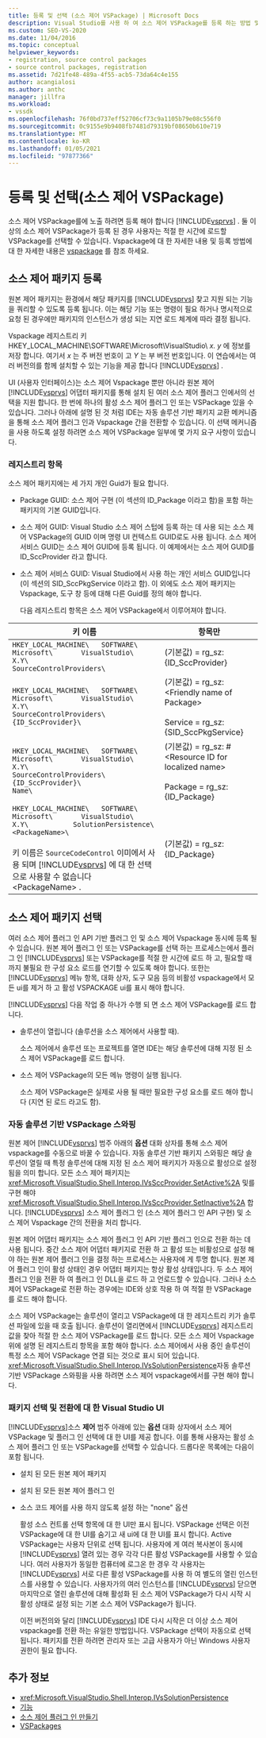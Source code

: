 ```yaml
---
title: 등록 및 선택 (소스 제어 VSPackage) | Microsoft Docs
description: Visual Studio를 사용 하 여 소스 제어 VSPackage를 등록 하는 방법 및 등록 된 여러 소스 제어 패키지에서 로드할 패키지를 선택 하는 방법을 알아봅니다.
ms.custom: SEO-VS-2020
ms.date: 11/04/2016
ms.topic: conceptual
helpviewer_keywords:
- registration, source control packages
- source control packages, registration
ms.assetid: 7d21fe48-489a-4f55-acb5-73da64c4e155
author: acangialosi
ms.author: anthc
manager: jillfra
ms.workload:
- vssdk
ms.openlocfilehash: 76f0bd737eff52706cf73c9a1105b79e08c556f0
ms.sourcegitcommit: 0c9155e9b9408fb7481d79319bf08650b610e719
ms.translationtype: MT
ms.contentlocale: ko-KR
ms.lasthandoff: 01/05/2021
ms.locfileid: "97877366"
---
```

# <a name="registration-and-selection-source-control-vspackage"></a>등록 및 선택(소스 제어 VSPackage)
소스 제어 VSPackage를에 노출 하려면 등록 해야 합니다 [!INCLUDE[vsprvs](../../code-quality/includes/vsprvs_md.md)] . 둘 이상의 소스 제어 VSPackage가 등록 된 경우 사용자는 적절 한 시간에 로드할 VSPackage를 선택할 수 있습니다. Vspackage에 대 한 자세한 내용 및 등록 방법에 대 한 자세한 내용은 [vspackage](../../extensibility/internals/vspackages.md) 를 참조 하세요.

## <a name="registering-a-source-control-package"></a>소스 제어 패키지 등록
 원본 제어 패키지는 환경에서 해당 패키지를 [!INCLUDE[vsprvs](../../code-quality/includes/vsprvs_md.md)] 찾고 지원 되는 기능을 쿼리할 수 있도록 등록 됩니다. 이는 해당 기능 또는 명령이 필요 하거나 명시적으로 요청 된 경우에만 패키지의 인스턴스가 생성 되는 지연 로드 체계에 따라 결정 됩니다.

 Vspackage 레지스트리 키 HKEY_LOCAL_MACHINE\SOFTWARE\Microsoft\VisualStudio\\ *x. y* 에 정보를 저장 합니다. 여기서 *x* 는 주 버전 번호이 고 *Y* 는 부 버전 번호입니다. 이 연습에서는 여러 버전의를 함께 설치할 수 있는 기능을 제공 합니다 [!INCLUDE[vsprvs](../../code-quality/includes/vsprvs_md.md)] .

 UI (사용자 인터페이스)는 소스 제어 Vspackage 뿐만 아니라 원본 제어 [!INCLUDE[vsprvs](../../code-quality/includes/vsprvs_md.md)] 어댑터 패키지를 통해 설치 된 여러 소스 제어 플러그 인에서의 선택을 지원 합니다. 한 번에 하나의 활성 소스 제어 플러그 인 또는 VSPackage 있을 수 있습니다. 그러나 아래에 설명 된 것 처럼 IDE는 자동 솔루션 기반 패키지 교환 메커니즘을 통해 소스 제어 플러그 인과 Vspackage 간을 전환할 수 있습니다. 이 선택 메커니즘을 사용 하도록 설정 하려면 소스 제어 VSPackage 일부에 몇 가지 요구 사항이 있습니다.

### <a name="registry-entries"></a>레지스트리 항목
 소스 제어 패키지에는 세 가지 개인 Guid가 필요 합니다.

- Package GUID: 소스 제어 구현 (이 섹션의 ID_Package 이라고 함)을 포함 하는 패키지의 기본 GUID입니다.

- 소스 제어 GUID: Visual Studio 소스 제어 스텁에 등록 하는 데 사용 되는 소스 제어 VSPackage의 GUID 이며 명령 UI 컨텍스트 GUID로도 사용 됩니다. 소스 제어 서비스 GUID는 소스 제어 GUID에 등록 됩니다. 이 예제에서는 소스 제어 GUID를 ID_SccProvider 라고 합니다.

- 소스 제어 서비스 GUID: Visual Studio에서 사용 하는 개인 서비스 GUID입니다 (이 섹션의 SID_SccPkgService 이라고 함). 이 외에도 소스 제어 패키지는 Vspackage, 도구 창 등에 대해 다른 Guid를 정의 해야 합니다.

  다음 레지스트리 항목은 소스 제어 VSPackage에서 이루어져야 합니다.

| 키 이름 | 항목만 |
| - | - |
| `HKEY_LOCAL_MACHINE\   SOFTWARE\     Microsoft\       VisualStudio\         X.Y\           SourceControlProviders\` | (기본값) = rg_sz: {ID_SccProvider} |
| `HKEY_LOCAL_MACHINE\   SOFTWARE\     Microsoft\       VisualStudio\         X.Y\           SourceControlProviders\             {ID_SccProvider}\` | (기본값) = rg_sz:\<Friendly name of Package><br /><br /> Service = rg_sz: {SID_SccPkgService} |
| `HKEY_LOCAL_MACHINE\   SOFTWARE\     Microsoft\       VisualStudio\         X.Y\           SourceControlProviders\             {ID_SccProvider}\               Name\` | (기본값) = rg_sz: #\<Resource ID for localized name><br /><br /> Package = rg_sz: {ID_Package} |
| `HKEY_LOCAL_MACHINE\   SOFTWARE\     Microsoft\       VisualStudio\         X.Y\           SolutionPersistence\             <PackageName>\`<br /><br /> 키 이름은 `SourceCodeControl` 이미에서 사용 되며 [!INCLUDE[vsprvs](../../code-quality/includes/vsprvs_md.md)] 에 대 한 선택으로 사용할 수 없습니다 \<PackageName> . | (기본값) = rg_sz: {ID_Package} |

## <a name="selecting-a-source-control-package"></a>소스 제어 패키지 선택
 여러 소스 제어 플러그 인 API 기반 플러그 인 및 소스 제어 Vspackage 동시에 등록 될 수 있습니다. 원본 제어 플러그 인 또는 VSPackage를 선택 하는 프로세스는에서 플러그 인 [!INCLUDE[vsprvs](../../code-quality/includes/vsprvs_md.md)] 또는 VSPackage를 적절 한 시간에 로드 하 고, 필요할 때까지 불필요 한 구성 요소 로드를 연기할 수 있도록 해야 합니다. 또한는 [!INCLUDE[vsprvs](../../code-quality/includes/vsprvs_md.md)] 메뉴 항목, 대화 상자, 도구 모음 등의 비활성 vspackage에서 모든 ui를 제거 하 고 활성 VSPACKAGE ui를 표시 해야 합니다.

 [!INCLUDE[vsprvs](../../code-quality/includes/vsprvs_md.md)] 다음 작업 중 하나가 수행 되 면 소스 제어 VSPackage를 로드 합니다.

- 솔루션이 열립니다 (솔루션을 소스 제어에서 사용할 때).

   소스 제어에서 솔루션 또는 프로젝트를 열면 IDE는 해당 솔루션에 대해 지정 된 소스 제어 VSPackage를 로드 합니다.

- 소스 제어 VSPackage의 모든 메뉴 명령이 실행 됩니다.

  소스 제어 VSPackage은 실제로 사용 될 때만 필요한 구성 요소를 로드 해야 합니다 (지연 된 로드 라고도 함).

### <a name="automatic-solution-based-vspackage-swapping"></a>자동 솔루션 기반 VSPackage 스와핑
 원본 제어 [!INCLUDE[vsprvs](../../code-quality/includes/vsprvs_md.md)] 범주 아래의 **옵션** 대화 상자를 통해 소스 제어 vspackage를 수동으로  바꿀 수 있습니다. 자동 솔루션 기반 패키지 스와핑은 해당 솔루션이 열릴 때 특정 솔루션에 대해 지정 된 소스 제어 패키지가 자동으로 활성으로 설정 됨을 의미 합니다. 모든 소스 제어 패키지는 <xref:Microsoft.VisualStudio.Shell.Interop.IVsSccProvider.SetActive%2A> 및를 구현 해야 <xref:Microsoft.VisualStudio.Shell.Interop.IVsSccProvider.SetInactive%2A> 합니다. [!INCLUDE[vsprvs](../../code-quality/includes/vsprvs_md.md)] 소스 제어 플러그 인 (소스 제어 플러그 인 API 구현) 및 소스 제어 Vspackage 간의 전환을 처리 합니다.

 원본 제어 어댑터 패키지는 소스 제어 플러그 인 API 기반 플러그 인으로 전환 하는 데 사용 됩니다. 중간 소스 제어 어댑터 패키지로 전환 하 고 활성 또는 비활성으로 설정 해야 하는 원본 제어 플러그 인을 결정 하는 프로세스는 사용자에 게 투명 합니다. 원본 제어 플러그 인이 활성 상태인 경우 어댑터 패키지는 항상 활성 상태입니다. 두 소스 제어 플러그 인을 전환 하 여 플러그 인 DLL을 로드 하 고 언로드할 수 있습니다. 그러나 소스 제어 VSPackage로 전환 하는 경우에는 IDE와 상호 작용 하 여 적절 한 VSPackage를 로드 해야 합니다.

 소스 제어 VSPackage는 솔루션이 열리고 VSPackage에 대 한 레지스트리 키가 솔루션 파일에 있을 때 호출 됩니다. 솔루션이 열리면에서 [!INCLUDE[vsprvs](../../code-quality/includes/vsprvs_md.md)] 레지스트리 값을 찾아 적절 한 소스 제어 VSPackage를 로드 합니다. 모든 소스 제어 Vspackage 위에 설명 된 레지스트리 항목을 포함 해야 합니다. 소스 제어에서 사용 중인 솔루션이 특정 소스 제어 VSPackage 연결 되는 것으로 표시 되어 있습니다. <xref:Microsoft.VisualStudio.Shell.Interop.IVsSolutionPersistence>자동 솔루션 기반 VSPackage 스와핑을 사용 하려면 소스 제어 vspackage에서를 구현 해야 합니다.

### <a name="visual-studio-ui-for-package-selection-and-switching"></a>패키지 선택 및 전환에 대 한 Visual Studio UI
 [!INCLUDE[vsprvs](../../code-quality/includes/vsprvs_md.md)]소스 **제어** 범주 아래에 있는 **옵션** 대화 상자에서 소스 제어 VSPackage 및 플러그 인 선택에 대 한 UI를 제공 합니다. 이를 통해 사용자는 활성 소스 제어 플러그 인 또는 VSPackage를 선택할 수 있습니다. 드롭다운 목록에는 다음이 포함 됩니다.

- 설치 된 모든 원본 제어 패키지

- 설치 된 모든 원본 제어 플러그 인

- 소스 코드 제어를 사용 하지 않도록 설정 하는 "none" 옵션

  활성 소스 컨트롤 선택 항목에 대 한 UI만 표시 됩니다. VSPackage 선택은 이전 VSPackage에 대 한 UI를 숨기고 새 ui에 대 한 UI를 표시 합니다. Active VSPackage는 사용자 단위로 선택 됩니다. 사용자에 게 여러 복사본이 동시에 [!INCLUDE[vsprvs](../../code-quality/includes/vsprvs_md.md)] 열려 있는 경우 각각 다른 활성 VSPackage를 사용할 수 있습니다. 여러 사용자가 동일한 컴퓨터에 로그온 한 경우 각 사용자는 [!INCLUDE[vsprvs](../../code-quality/includes/vsprvs_md.md)] 서로 다른 활성 VSPackage를 사용 하 여 별도의 열린 인스턴스를 사용할 수 있습니다. 사용자가의 여러 인스턴스를 [!INCLUDE[vsprvs](../../code-quality/includes/vsprvs_md.md)] 닫으면 마지막으로 열린 솔루션에 대해 활성화 된 소스 제어 VSPackage가 다시 시작 시 활성 상태로 설정 되는 기본 소스 제어 VSPackage가 됩니다.

  이전 버전의와 달리 [!INCLUDE[vsprvs](../../code-quality/includes/vsprvs_md.md)] IDE 다시 시작은 더 이상 소스 제어 vspackage를 전환 하는 유일한 방법입니다. VSPackage 선택이 자동으로 선택 됩니다. 패키지를 전환 하려면 관리자 또는 고급 사용자가 아닌 Windows 사용자 권한이 필요 합니다.

## <a name="see-also"></a>추가 정보
- <xref:Microsoft.VisualStudio.Shell.Interop.IVsSolutionPersistence>
- [기능](../../extensibility/internals/source-control-vspackage-features.md)
- [소스 제어 플러그 인 만들기](../../extensibility/internals/creating-a-source-control-plug-in.md)
- [VSPackages](../../extensibility/internals/vspackages.md)
